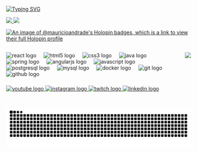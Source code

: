 [![Typing SVG](https://readme-typing-svg.herokuapp.com?font=Fira+Code&weight=600&pause=1000&color=26618D&width=435&lines=Bem-vindo(a)+ao+meu+perfil!+%F0%9F%98%81;Welcome+to+my+profile!+%F0%9F%98%81)](https://git.io/typing-svg)

 <div>
   <a href="https://github.com/mauricioandrade">
   <img height="180em" src="https://github-readme-stats.vercel.app/api?username=mauricioandrade&show_icons=true&theme=tokyonight&include_all_commits=true&count_private=true"/>
   <img height="180em" src="https://github-readme-stats.vercel.app/api/top-langs/?username=mauricioandrade&layout=compact&langs_count=6&theme=tokyonight"/>
</div>

[![An image of @mauricioandrade's Holopin badges, which is a link to view their full Holopin profile](https://holopin.me/mauricioandrade)](https://holopin.io/@mauricioandrade)

<h2 align="left"></h2>

###

<img align="right" height="150" src="https://i.pinimg.com/originals/c0/6c/2b/c06c2b9f16567b653e62bea9698a7993.gif"  />

###

<div align="left">
  <img src="https://cdn.jsdelivr.net/gh/devicons/devicon/icons/react/react-original.svg" height="30" alt="react logo"  />
  <img width="12" />
  <img src="https://cdn.jsdelivr.net/gh/devicons/devicon/icons/html5/html5-original.svg" height="30" alt="html5 logo"  />
  <img width="12" />
  <img src="https://cdn.jsdelivr.net/gh/devicons/devicon/icons/css3/css3-original.svg" height="30" alt="css3 logo"  />
  <img width="12" />
  <img src="https://cdn.jsdelivr.net/gh/devicons/devicon/icons/java/java-original.svg" height="30" alt="java logo"  />
  <img width="12" />
  <img src="https://cdn.jsdelivr.net/gh/devicons/devicon/icons/spring/spring-original.svg" height="30" alt="spring logo"  />
  <img width="12" />
  <img src="https://cdn.jsdelivr.net/gh/devicons/devicon/icons/angularjs/angularjs-original.svg" height="30" alt="angularjs logo"  />
  <img width="12" />
  <img src="https://cdn.jsdelivr.net/gh/devicons/devicon/icons/javascript/javascript-original.svg" height="30" alt="javascript logo"  />
  <img width="12" />
  <img src="https://cdn.jsdelivr.net/gh/devicons/devicon/icons/postgresql/postgresql-original.svg" height="30" alt="postgresql logo"  />
  <img width="12" />
  <img src="https://cdn.jsdelivr.net/gh/devicons/devicon/icons/mysql/mysql-original.svg" height="30" alt="mysql logo"  />
  <img width="12" />
  <img src="https://cdn.jsdelivr.net/gh/devicons/devicon/icons/docker/docker-original.svg" height="30" alt="docker logo"  />
  <img width="12" />
  <img src="https://cdn.jsdelivr.net/gh/devicons/devicon/icons/git/git-original.svg" height="30" alt="git logo"  />
  <img width="12" />
  <img src="https://cdn.jsdelivr.net/gh/devicons/devicon/icons/github/github-original.svg" height="30" alt="github logo"  />
</div>

###

<div align="left">
 <a href="https://www.youtube.com/@Mauzxdz" target="_blank">
  <img src="https://img.shields.io/static/v1?message=Youtube&logo=youtube&label=&color=FF0000&logoColor=white&labelColor=&style=for-the-badge" height="35" alt="youtube logo"  />
 </a>
  <a href="https://www.instagram.com/mauricioxdz/" target="_blank">
  <img src="https://img.shields.io/static/v1?message=Instagram&logo=instagram&label=&color=E4405F&logoColor=white&labelColor=&style=for-the-badge" height="35" alt="instagram logo"  />
  </a>
 <a href="https://www.twitch.tv/mauzxdz" target="_blank">
  <img src="https://img.shields.io/static/v1?message=Twitch&logo=twitch&label=&color=9146FF&logoColor=white&labelColor=&style=for-the-badge" height="35" alt="twitch logo"  />
  <a href="https://www.linkedin.com/in/mauricioandradexdz/" target="_blank">
  <img src="https://img.shields.io/static/v1?message=LinkedIn&logo=linkedin&label=&color=0077B5&logoColor=white&labelColor=&style=for-the-badge" height="35" alt="linkedin logo"  />
  </a>
</div>

###

<div align="left">
</div>

###

<div align="left">
</div>

###


###

<picture align="center">
  <source media="(prefers-color-scheme: dark)" srcset="https://raw.githubusercontent.com/mauricioandrade/mauricioandrade/output/github-contribution-grid-snake-dark.svg">
  <source media="(prefers-color-scheme: light)" srcset="https://raw.githubusercontent.com/mauricioandrade/mauricioandrade/output/github-contribution-grid-snake-dark.svg">
  <img align="center" alt="github contribution grid snake animation" src="https://raw.githubusercontent.com/mauricioandrade/mauricioandrade/output/github-contribution-grid-snake.svg">
</picture>
